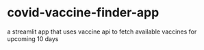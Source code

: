 # covid-vaccine-finder-app
a streamlit app that uses vaccine api to fetch available vaccines for upcoming 10 days
